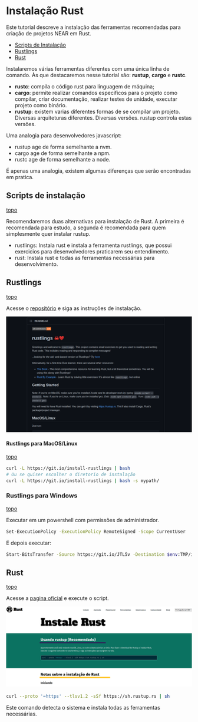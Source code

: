 # Instalação Rust

Este tutorial descreve a instalação das ferramentas recomendadas para criação de projetos NEAR em Rust.

 - [Scripts de Instalação](#scripts-de-instala%C3%A7%C3%A3o)
 - [Rustlings](#rustlings)
 - [Rust](#rust)

Instalaremos várias ferramentas diferentes com uma única linha de comando. Às que destacaremos nesse tutorial são: **rustup**, **cargo** e **rustc**.

 - **rustc**: compila o código rust para linguagem de máquina;
 - **cargo**: permite realizar comandos especificos para o projeto como compilar, criar documentação, realizar testes de unidade, executar projeto como binário.
 - **rustup**: existem varias diferentes formas de se compilar um projeto. Diversas arquiteturas diferentes. Diversas versões. rustup controla estas versões.

Uma analogia para desenvolvedores javascript:
 - rustup age de forma semelhante a nvm.
 - cargo age de forma semelhante a npm.
 - rustc age de forma semelhante a node.

É apenas uma analogia, existem algumas diferenças que serão encontradas em pratica.

## Scripts de instalação
[topo](#instala%C3%A7%C3%A3o-rust)

Recomendaremos duas alternativas para instalação de Rust. A primeira é recomendada para estudo, a segunda é recomendada para quem simplesmente quer instalar rustup.

 - rustlings: Instala rust e instala a ferramenta rustlings, que possui exercicios para desenvolvedores praticarem seu entendimento.
 - rust: Instala rust e todas as ferramentas necessárias para desenvolvimento.

## Rustlings
[topo](#instala%C3%A7%C3%A3o-rust)

Acesse o [repositório](https://github.com/rust-lang/rustlings) e siga as instruções de instalação.

![Pagina de web rust](/static/images/rustlings.png)

#### Rustlings para MacOS/Linux
[topo](#instala%C3%A7%C3%A3o-rust)

```bash
curl -L https://git.io/install-rustlings | bash
# Ou se quiser escolher o diretorio de instalação
curl -L https://git.io/install-rustlings | bash -s mypath/
```

### Rustlings para Windows
[topo](#instala%C3%A7%C3%A3o-rust)

Executar em um powershell com permissões de administrador.

```bash
Set-ExecutionPolicy -ExecutionPolicy RemoteSigned -Scope CurrentUser
```

E depois executar:

```bash
Start-BitsTransfer -Source https://git.io/JTL5v -Destination $env:TMP/install_rustlings.ps1; Unblock-File $env:TMP/install_rustlings.ps1; Invoke-Expression $env:TMP/install_rustlings.ps1
```

## Rust
[topo](#instala%C3%A7%C3%A3o-rust)

Acesse a [pagina oficial](https://www.rust-lang.org/tools/install) e execute o script. 

![Pagina de web rust](/static/images/rust.png)

```bash
curl --proto '=https' --tlsv1.2 -sSf https://sh.rustup.rs | sh
```

Este comando detecta o sistema e instala todas as ferramentas necessárias.
